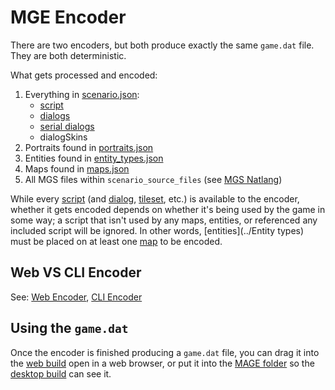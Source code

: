 # MGE Encoder

There are two encoders, but both produce exactly the same `game.dat` file. They are both deterministic.

What gets processed and encoded:

1. Everything in [scenario.json](../structure/scenario.json):
	- [script](../scripts)
	- [dialogs](../dialogs)
	- [serial dialogs](../dialogs/serial_dialogs)
	- dialogSkins
3. Portraits found in [portraits.json](../structure/portraits.json)
4. Entities found in [entity_types.json](../structure/entity_types.json)
5. Maps found in [maps.json](../structure/maps.json)
6. All MGS files within `scenario_source_files` (see [MGS Natlang](../mgs/mgs_natlang))

While every [script](../scripts) (and [dialog](../dialogs), [tileset](../tilesets), etc.) is available to the encoder, whether it gets encoded depends on whether it's being used by the game in some way; a script that isn't used by any maps, entities, or referenced any included script will be ignored. In other words, [entities](../Entity types) must be placed on at least one [map](../maps) to be encoded.

## Web VS CLI Encoder

See: [Web Encoder](../encoder/web_encoder), [CLI Encoder](../encoder/cli_encoder)

## Using the `game.dat`

Once the encoder is finished producing a `game.dat` file, you can drag it into the [web build](../hardware/web_build) open in a web browser, or put it into the [MAGE folder](../getting_started/mage_folder) so the [desktop build](../hardware/desktop_build) can see it.
